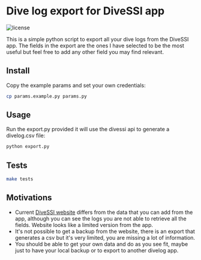 # Dive log export for DiveSSI app

![license](https://img.shields.io/github/license/gerardpuig/divessi-export.svg)

This is a simple python script to export all your dive logs from the DiveSSI app. The fields in the export are the ones I have selected to be the most useful but feel free to add any other field you may find relevant.

## Install

Copy the example params and set your own credentials:

```sh
cp params.example.py params.py
```

## Usage

Run the export.py provided it will use the divessi api to generate a divelog.csv file:

```sh
python export.py
```

## Tests

```sh
make tests
```

## Motivations

- Current [DiveSSI website](https://divessi.com) differs from the data that you can add from the app, although you can see the logs you are not able to retrieve all the fields. Website looks like a limited version from the app.
- It's not possible to get a backup from the website, there is an export that generates a csv but it's very limited, you are missing a lot of information.
- You should be able to get your own data and do as you see fit, maybe just to have your local backup or to export to another divelog app.
